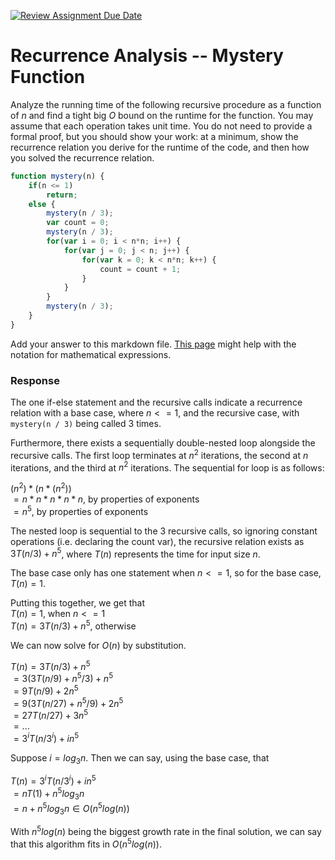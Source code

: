 [![Review Assignment Due Date](https://classroom.github.com/assets/deadline-readme-button-24ddc0f5d75046c5622901739e7c5dd533143b0c8e959d652212380cedb1ea36.svg)](https://classroom.github.com/a/OlW38W4k)
# Recurrence Analysis -- Mystery Function

Analyze the running time of the following recursive procedure as a function of
$n$ and find a tight big $O$ bound on the runtime for the function. You may
assume that each operation takes unit time. You do not need to provide a formal
proof, but you should show your work: at a minimum, show the recurrence relation
you derive for the runtime of the code, and then how you solved the recurrence
relation.

```javascript
function mystery(n) {
    if(n <= 1)
        return;
    else {
        mystery(n / 3);
        var count = 0;
        mystery(n / 3);
        for(var i = 0; i < n*n; i++) {
            for(var j = 0; j < n; j++) {
                for(var k = 0; k < n*n; k++) {
                    count = count + 1;
                }
            }
        }
        mystery(n / 3);
    }
}
```

Add your answer to this markdown file. [This
page](https://docs.github.com/en/get-started/writing-on-github/working-with-advanced-formatting/writing-mathematical-expressions)
might help with the notation for mathematical expressions.

### Response

The one if-else statement and the recursive calls indicate a recurrence relation with
a base case, where $n <= 1$, and the recursive case, with ``mystery(n / 3)``  being called
3 times. 

Furthermore, there exists a sequentially double-nested loop alongside the recursive calls.
The first loop terminates at $n^2$ iterations, the second at $n$ iterations, and the
third at $n^2$ iterations. The sequential for loop is as follows:<br>

$(n ^ 2) * (n * (n ^ 2))$<br>
$= n * n * n * n * n$, by properties of exponents<br>
$= n^5$, by properties of exponents<br>

The nested loop is sequential to the 3 recursive calls, so ignoring constant operations
(i.e. declaring the count var), the recursive relation exists as
$3T(n/3) + n^5$, where $T(n)$ represents the time for input size $n$.

The base case only has one statement when $n <= 1$, so for the base case, $T(n) = 1$.

Putting this together, we get that <br>
$T(n) = 1$, when $n <= 1$<br>
$T(n) = 3T(n/3) + n^5$, otherwise<br>

We can now solve for $O(n)$ by substitution.

$T(n) = 3T(n/3) + n^5$<br>
$= 3(3T(n/9) + n^5/3) + n^5$<br>
$= 9T(n/9) + 2n^5$<br>
$= 9(3T(n/27) + n^5/9) + 2n^5$<br>
$= 27T(n/27) + 3n^5$<br>
$= ...$<br>
$= 3^iT(n/3^i) + in^5$<br>

Suppose $i = log{_3}{n}$. Then we can say, using the base case, that<br>

$T(n) = 3^iT(n/3^i) + in^5$<br>
$= nT(1) + n^5log{_3}{n}$<br>
$= n + n^5log{_3}{n} \in O(n^5log(n))$<br>

With $n^5log(n)$ being the biggest growth rate in the final solution, we can say that this
algorithm fits in $O(n^5log(n))$.
